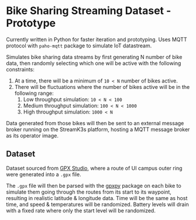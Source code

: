 # Bike Sharing Streaming Dataset - Prototype

Currently written in Python for faster iteration and prototyping. Uses MQTT protocol with `paho-mqtt` package to simulate IoT datastream.

Simulates bike sharing data streams by first generating N number of bike data, then randomly selecting which one will be active with the following constraints:

1. At a time, there will be a minimum of `10 < N` number of bikes active.
2. There will be fluctuations where the number of bikes active will be in the following range:
   1. Low throughput simulation: `10 < N < 100`
   2. Medium throughput simulation: `100 < N < 1000`
   3. High throughput simulation: `1000 < N`
   
Data generated from those bikes will then be sent to an external message broker running on the StreamK3s platform, hosting a MQTT message broker as its operator image.


## Dataset

Dataset sourced from [GPX Studio](https://gpx.studio/), where a route of UI campus outer ring were generated into a `.gpx` file.

The `.gpx` file will then be parsed with the [gpxpy](https://pypi.org/project/gpxpy/) package on each bike to simulate them going through the routes from its start to its waypoint, resulting in realistic latitude & longitude data. Time will be the same as host time, and speed & temperatures will be randomized. Battery levels will drain with a fixed rate where only the start level will be randomized.